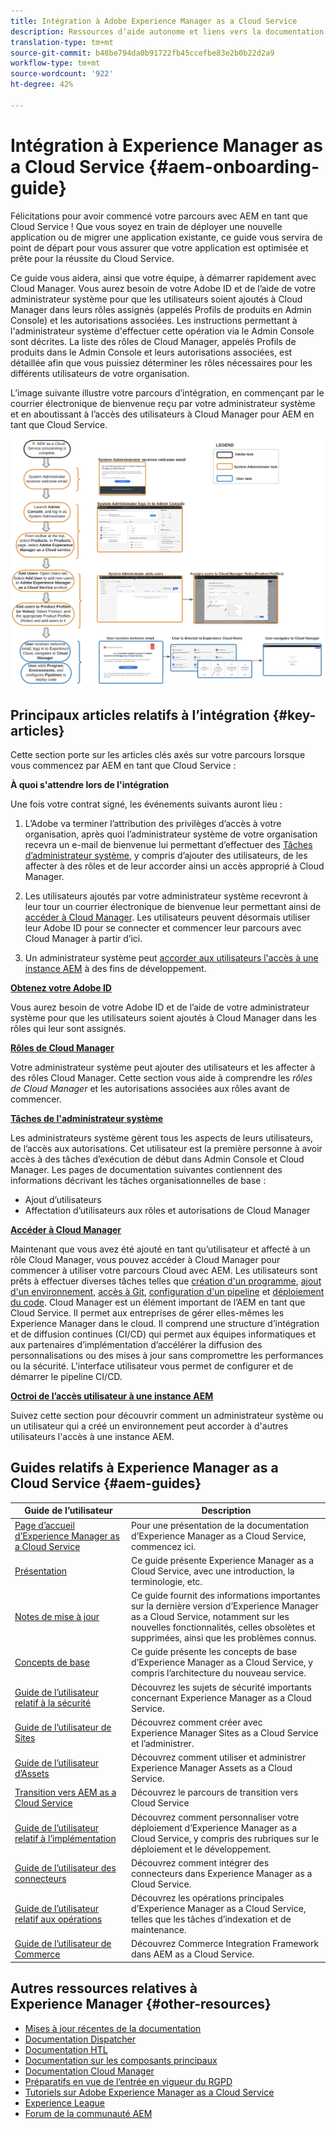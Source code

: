 ```yaml
---
title: Intégration à Adobe Experience Manager as a Cloud Service
description: Ressources d’aide autonome et liens vers la documentation concernant l’intégration à Adobe Experience Manager as a Cloud Service
translation-type: tm+mt
source-git-commit: b48be794da0b91722fb45ccefbe83e2b0b22d2a9
workflow-type: tm+mt
source-wordcount: '922'
ht-degree: 42%

---
```



# Intégration à Experience Manager as a Cloud Service {#aem-onboarding-guide}

Félicitations pour avoir commencé votre parcours avec AEM en tant que Cloud Service ! Que vous soyez en train de déployer une nouvelle application ou de migrer une application existante, ce guide vous servira de point de départ pour vous assurer que votre application est optimisée et prête pour la réussite du Cloud Service.

Ce guide vous aidera, ainsi que votre équipe, à démarrer rapidement avec Cloud Manager. Vous aurez besoin de votre Adobe ID et de l’aide de votre administrateur système pour que les utilisateurs soient ajoutés à Cloud Manager dans leurs rôles assignés (appelés Profils de produits en Admin Console) et les autorisations associées. Les instructions permettant à l&#39;administrateur système d&#39;effectuer cette opération via le Admin Console sont décrites. La liste des rôles de Cloud Manager, appelés Profils de produits dans le Admin Console et leurs autorisations associées, est détaillée afin que vous puissiez déterminer les rôles nécessaires pour les différents utilisateurs de votre organisation.

L’image suivante illustre votre parcours d’intégration, en commençant par le courrier électronique de bienvenue reçu par votre administrateur système et en aboutissant à l’accès des utilisateurs à Cloud Manager pour AEM en tant que Cloud Service.

![](/help/onboarding/what-is-required/assets/cust-journey.png)

## Principaux articles relatifs à l’intégration {#key-articles}

Cette section porte sur les articles clés axés sur votre parcours lorsque vous commencez par AEM en tant que Cloud Service :

**À quoi s&#39;attendre lors de l&#39;intégration**

Une fois votre contrat signé, les événements suivants auront lieu :

1. L’Adobe va terminer l’attribution des privilèges d’accès à votre organisation, après quoi l’administrateur système de votre organisation recevra un e-mail de bienvenue lui permettant d’effectuer des [Tâches d’administrateur système](/help/onboarding/what-is-required/add-users-assign-cm-roles.md), y compris d’ajouter des utilisateurs, de les affecter à des rôles et de leur accorder ainsi un accès approprié à Cloud Manager.

1. Les utilisateurs ajoutés par votre administrateur système recevront à leur tour un courrier électronique de bienvenue leur permettant ainsi de [accéder à Cloud Manager](/help/onboarding/what-is-required/navigate-to-cloud-manager.md). Les utilisateurs peuvent désormais utiliser leur Adobe ID pour se connecter et commencer leur parcours avec Cloud Manager à partir d’ici.

1. Un administrateur système peut [accorder aux utilisateurs l&#39;accès à une instance AEM](/help/onboarding/what-is-required/accessing-aem-instance.md) à des fins de développement.

**[Obtenez votre Adobe ID](/help/onboarding/what-is-required/get-your-adobe-id.md)**

Vous aurez besoin de votre Adobe ID et de l’aide de votre administrateur système pour que les utilisateurs soient ajoutés à Cloud Manager dans les rôles qui leur sont assignés.

**[Rôles de Cloud Manager](/help/onboarding/what-is-required/user-roles-permissions.md)**

Votre administrateur système peut ajouter des utilisateurs et les affecter à des rôles Cloud Manager. Cette section vous aide à comprendre les *rôles de Cloud Manager* et les autorisations associées aux rôles avant de commencer.

**[Tâches de l&#39;administrateur système](/help/onboarding/what-is-required/add-users-assign-cm-roles.md)**

Les administrateurs système gèrent tous les aspects de leurs utilisateurs, de l’accès aux autorisations. Cet utilisateur est la première personne à avoir accès à des tâches d’exécution de début dans Admin Console et Cloud Manager.
Les pages de documentation suivantes contiennent des informations décrivant les tâches organisationnelles de base :

* Ajout d’utilisateurs
* Affectation d’utilisateurs aux rôles et autorisations de Cloud Manager

**[Accéder à Cloud Manager](/help/onboarding/what-is-required/navigate-to-cloud-manager.md)**

Maintenant que vous avez été ajouté en tant qu’utilisateur et affecté à un rôle Cloud Manager, vous pouvez accéder à Cloud Manager pour commencer à utiliser votre parcours Cloud avec AEM. Les utilisateurs sont prêts à effectuer diverses tâches telles que [création d&#39;un programme](/help/onboarding/getting-access-to-aem-in-cloud/understand-program-types.md), [ajout d&#39;un environnement](/help/implementing/cloud-manager/manage-environments.md), [accès à Git](/help/implementing/cloud-manager/accessing-git.md), [configuration d&#39;un pipeline](/help/implementing/cloud-manager/configure-pipeline.md) et [déploiement du code](/help/implementing/cloud-manager/deploy-code.md).
Cloud Manager est un élément important de l’AEM en tant que Cloud Service. Il permet aux entreprises de gérer elles-mêmes les Experience Manager dans le cloud. Il comprend une structure d’intégration et de diffusion continues (CI/CD) qui permet aux équipes informatiques et aux partenaires d’implémentation d’accélérer la diffusion des personnalisations ou des mises à jour sans compromettre les performances ou la sécurité. L&#39;interface utilisateur vous permet de configurer et de démarrer le pipeline CI/CD.

**[Octroi de l’accès utilisateur à une instance AEM](/help/onboarding/what-is-required/accessing-aem-instance.md)**

Suivez cette section pour découvrir comment un administrateur système ou un utilisateur qui a créé un environnement peut accorder à d&#39;autres utilisateurs l&#39;accès à une instance AEM.

## Guides relatifs à Experience Manager as a Cloud Service {#aem-guides}

| Guide de l’utilisateur | Description |
|---|---|
| [Page d’accueil d’Experience Manager as a Cloud Service](/help/landing/home.md) | Pour une présentation de la documentation d’Experience Manager as a Cloud Service, commencez ici. |
| [Présentation](/help/overview/home.md) | Ce guide présente Experience Manager as a Cloud Service, avec une introduction, la terminologie, etc. |
| [Notes de mise à jour](/help/release-notes/home.md) | Ce guide fournit des informations importantes sur la dernière version d’Experience Manager as a Cloud Service, notamment sur les nouvelles fonctionnalités, celles obsolètes et supprimées, ainsi que les problèmes connus. |
| [Concepts de base](/help/core-concepts/home.md) | Ce guide présente les concepts de base d’Experience Manager as a Cloud Service, y compris l’architecture du nouveau service. |
| [Guide de l’utilisateur relatif à la sécurité](/help/security/home.md) | Découvrez les sujets de sécurité importants concernant Experience Manager as a Cloud Service. |
| [Guide de l’utilisateur de Sites](/help/sites-cloud/home.md) | Découvrez comment créer avec Experience Manager Sites as a Cloud Service et l’administrer. |
| [Guide de l’utilisateur d’Assets](/help/assets/home.md) | Découvrez comment utiliser et administrer Experience Manager Assets as a Cloud Service. |
| [Transition vers AEM as a Cloud Service](/help/move-to-cloud-service/home.md) | Découvrez le parcours de transition vers Cloud Service |
| [Guide de l’utilisateur relatif à l’implémentation](/help/implementing/home.md) | Découvrez comment personnaliser votre déploiement d’Experience Manager as a Cloud Service, y compris des rubriques sur le déploiement et le développement. |
| [Guide de l’utilisateur des connecteurs](/help/connectors/home.md) | Découvrez comment intégrer des connecteurs dans Experience Manager as a Cloud Service. |
| [Guide de l’utilisateur relatif aux opérations](/help/operations/home.md) | Découvrez les opérations principales d’Experience Manager as a Cloud Service, telles que les tâches d’indexation et de maintenance. |
| [Guide de l’utilisateur de Commerce](/help/commerce-cloud/home.md) | Découvrez Commerce Integration Framework dans AEM as a Cloud Service. |

## Autres ressources relatives à Experience Manager {#other-resources}

* [Mises à jour récentes de la documentation](https://helpx.adobe.com/fr/experience-manager/documentation-updates.html#AEMasaCloudService)
* [Documentation Dispatcher](/help/implementing/dispatcher/overview.md)
* [Documentation HTL](https://docs.adobe.com/content/help/fr-FR/experience-manager-htl/using/overview.html)
* [Documentation sur les composants principaux](https://docs.adobe.com/content/help/fr-FR/experience-manager-core-components/using/introduction.html)
* [Documentation Cloud Manager](https://docs.adobe.com/content/help/fr-FR/experience-manager-cloud-service/onboarding/getting-access/cloud-service-programs/first-time-login.html)
* [Préparatifs en vue de l’entrée en vigueur du RGPD](/help/onboarding/data-privacy-and-protection-readiness/aem-readiness.md)
* [Tutoriels sur Adobe Experience Manager as a Cloud Service](https://docs.adobe.com/content/help/fr-FR/experience-manager-learn/cloud-service/overview.html)
* [Experience League](https://guided.adobe.com/?promoid=K42KVXHD&amp;mv=other#solutions/experience-manager)
* [Forum de la communauté AEM](https://forums.adobe.com/community/experience-cloud/marketing-cloud/experience-manager)